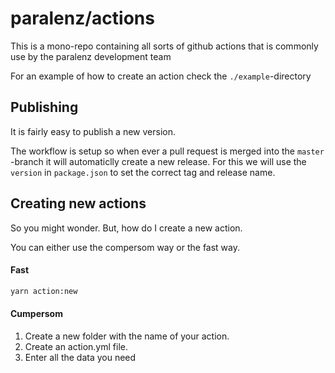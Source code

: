 # paralenz/actions
This is a mono-repo containing all sorts of github actions that is commonly use by the paralenz development team

For an example of how to create an action check the `./example`-directory

## Publishing
It is fairly easy to publish a new version.

The workflow is setup so when ever a pull request is merged into the `master` -branch it will automaticlly create a new release. For this we will use the `version` in `package.json` to set the correct tag and release name.

## Creating new actions
So you might wonder. But, how do I create a new action.

You can either use the compersom way or the fast way.

#### Fast
```sh
yarn action:new
```

#### Cumpersom
1. Create a new folder with the name of your action.
1. Create an action.yml file.
1. Enter all the data you need



